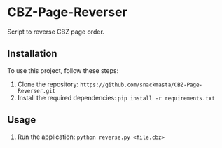 # CBZ-Page-Reverser

Script to reverse CBZ page order.

## Installation

To use this project, follow these steps:

1. Clone the repository: `https://github.com/snackmasta/CBZ-Page-Reverser.git`
2. Install the required dependencies: `pip install -r requirements.txt`

## Usage

1. Run the application: `python reverse.py <file.cbz>`


